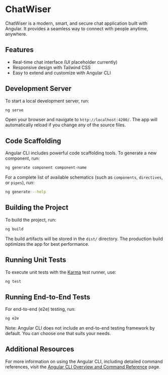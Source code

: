 # ChatWiser

ChatWiser is a modern, smart, and secure chat application built with Angular. It provides a seamless way to connect with people anytime, anywhere.

## Features

- Real-time chat interface (UI placeholder currently)
- Responsive design with Tailwind CSS
- Easy to extend and customize with Angular CLI

## Development Server

To start a local development server, run:

```bash
ng serve
```

Open your browser and navigate to `http://localhost:4200/`. The app will automatically reload if you change any of the source files.

## Code Scaffolding

Angular CLI includes powerful code scaffolding tools. To generate a new component, run:

```bash
ng generate component component-name
```

For a complete list of available schematics (such as `components`, `directives`, or `pipes`), run:

```bash
ng generate --help
```

## Building the Project

To build the project, run:

```bash
ng build
```

The build artifacts will be stored in the `dist/` directory. The production build optimizes the app for best performance.

## Running Unit Tests

To execute unit tests with the [Karma](https://karma-runner.github.io) test runner, use:

```bash
ng test
```

## Running End-to-End Tests

For end-to-end (e2e) testing, run:

```bash
ng e2e
```

Note: Angular CLI does not include an end-to-end testing framework by default. You can choose one that suits your needs.

## Additional Resources

For more information on using the Angular CLI, including detailed command references, visit the [Angular CLI Overview and Command Reference](https://angular.dev/tools/cli) page.
